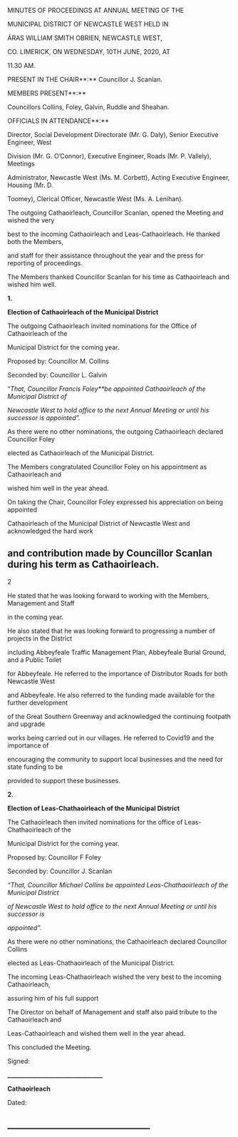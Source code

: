MINUTES OF PROCEEDINGS AT ANNUAL MEETING OF THE

MUNICIPAL DISTRICT OF NEWCASTLE WEST HELD IN

ÁRAS WILLIAM SMITH OBRIEN, NEWCASTLE WEST,

CO. LIMERICK, ON WEDNESDAY, 10TH JUNE, 2020, AT

11.30 AM.

PRESENT IN THE CHAIR**:** Councillor J. Scanlan.

MEMBERS PRESENT**:**

Councillors Collins, Foley, Galvin, Ruddle and Sheahan.

OFFICIALS IN ATTENDANCE**:**

Director, Social Development Directorate (Mr. G. Daly), Senior Executive Engineer, West

Division (Mr. G. O’Connor), Executive Engineer, Roads (Mr. P. Vallely), Meetings

Administrator, Newcastle West (Ms. M. Corbett), Acting Executive Engineer, Housing (Mr. D.

Toomey), Clerical Officer, Newcastle West (Ms. A. Lenihan).

The outgoing Cathaoirleach, Councillor Scanlan, opened the Meeting and wished the very

best to the incoming Cathaoirleach and Leas-Cathaoirleach. He thanked both the Members,

and staff for their assistance throughout the year and the press for reporting of proceedings.

The Members thanked Councillor Scanlan for his time as Cathaoirleach and wished him well.

**1.**

**Election of Cathaoirleach of the Municipal District**

The outgoing Cathaoirleach invited nominations for the Office of Cathaoirleach of the

Municipal District for the coming year.

Proposed by: Councillor M. Collins

Seconded by: Councillor L. Galvin

“*That, Councillor Francis Foley**be appointed Cathaoirleach of the Municipal District of*

*Newcastle West to hold office to the next Annual Meeting or until his successor is appointed”.*

As there were no other nominations, the outgoing Cathaoirleach declared Councillor Foley

elected as Cathaoirleach of the Municipal District.

The Members congratulated Councillor Foley on his appointment as Cathaoirleach and

wished him well in the year ahead.

On taking the Chair, Councillor Foley expressed his appreciation on being appointed

Cathaoirleach of the Municipal District of Newcastle West and acknowledged the hard work

and contribution made by Councillor Scanlan during his term as Cathaoirleach.
---
2

He stated that he was looking forward to working with the Members, Management and Staff

in the coming year.

He also stated that he was looking forward to progressing a number of projects in the District

including Abbeyfeale Traffic Management Plan, Abbeyfeale Burial Ground, and a Public Toilet

for Abbeyfeale. He referred to the importance of Distributor Roads for both Newcastle West

and Abbeyfeale. He also referred to the funding made available for the further development

of the Great Southern Greenway and acknowledged the continuing footpath and upgrade

works being carried out in our villages. He referred to Covid19 and the importance of

encouraging the community to support local businesses and the need for state funding to be

provided to support these businesses.

**2.**

**Election of Leas-Chathaoirleach of the Municipal District**

The Cathaoirleach then invited nominations for the office of Leas-Chathaoirleach of the

Municipal District for the coming year.

Proposed by: Councillor F Foley

Seconded by: Councillor J. Scanlan

*“That, Councillor* *Michael Collins be appointed Leas-Chathaoirleach of the Municipal District*

*of Newcastle West to hold office to the next Annual Meeting or until his successor is*

*appointed”.*

As there were no other nominations, the Cathaoirleach declared Councillor Collins

elected as Leas-Chathaoirleach of the Municipal District.

The incoming Leas-Chathaoirleach wished the very best to the incoming Cathaoirleach,

assuring him of his full support

The Director on behalf of Management and staff also paid tribute to the Cathaoirleach and

Leas-Cathaoirleach and wished them well in the year ahead.

This concluded the Meeting.

Signed:

**\_\_\_\_\_\_\_\_\_\_\_\_\_\_\_\_\_\_\_\_\_\_\_\_\_\_\_\_\_\_\_\_**

**Cathaoirleach**

Dated:

**\_\_\_\_\_\_\_\_\_\_\_\_\_\_\_\_\_\_\_\_\_\_\_\_\_\_\_\_\_\_\_\_**
---
